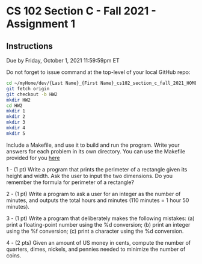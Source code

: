 # CS 102 Section C - Fall 2021 - Assignment 1

## Instructions
Due by Friday, October 1, 2021 11:59:59pm ET

Do not forget to issue command at the top-level of your local GitHub repo:
```bash
cd ~/myHome/dev/{Last Name}_{First Name}_cs102_section_c_fall_2021_HOMEWORKS
git fetch origin
git checkout -b HW2
mkdir HW2
cd HW2
mkdir 1
mkdir 2
mkdir 3
mkdir 4
mkdir 5
```
Include a Makefile, and use it to build and run the program. Write your answers for each problem in its own directory. You can use the Makefile provided for you [here](https://github.com/robmarano/cs102_at_cooper/tree/master/homeworks/template)

1 - (1 pt) Write a program that prints the perimeter of a rectangle given its height and width. Ask the user to input the two dimensions. Do you remember the formula for perimeter of a rectangle? 

2 - (1 pt) Write a program to ask a user for an integer as the number of minutes, and outputs the total hours and minutes (110 minutes = 1 hour 50 minutes). 

3 - (1 pt) Write a program that deliberately makes the following mistakes: (a) print a floating-point number using the %d conversion; (b) print an integer using the %f conversion; (c) print a character using the %d conversion.

4 - (2 pts) Given an amount of US money in cents, compute the number of quarters, dimes, nickels, and pennies needed to minimize the number of coins.


